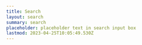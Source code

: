 ```yaml
---
title: Search
layout: search
summary: search
placeholder: placeholder text in search input box
lastmod: 2023-04-25T10:05:49.530Z
---
```

